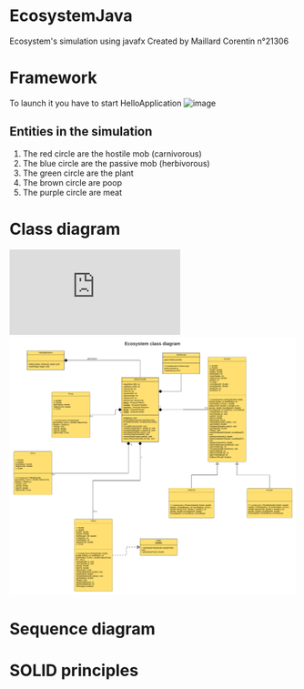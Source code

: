 # EcosystemJava
Ecosystem's simulation using javafx
Created by Maillard Corentin n°21306
# Framework
To launch it you have to start HelloApplication
![image](https://user-images.githubusercontent.com/33122169/147889201-84a6608c-0d43-44ae-ad1f-25419a259ca7.png)
## Entities in the simulation
1) The red circle are the hostile mob (carnivorous)
2) The blue circle are the passive mob (herbivorous)
3) The green circle are the plant
4) The brown circle are poop
5) The purple circle are meat

# Class diagram
![image](https://github.com/corentinmaillard/EcosystemJava/blob/main/Diagram/EcosystemClassDiagram.pdf)
![image](Diagram/EcosystemClassDiagram.png)
# Sequence diagram
# SOLID principles
